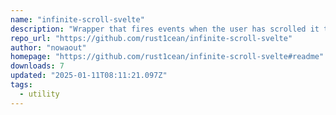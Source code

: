 ```yaml
---
name: "infinite-scroll-svelte"
description: "Wrapper that fires events when the user has scrolled it to the beginning or end"
repo_url: "https://github.com/rust1cean/infinite-scroll-svelte"
author: "nowaout"
homepage: "https://github.com/rust1cean/infinite-scroll-svelte#readme"
downloads: 7
updated: "2025-01-11T08:11:21.097Z"
tags: 
  - utility
---
```

